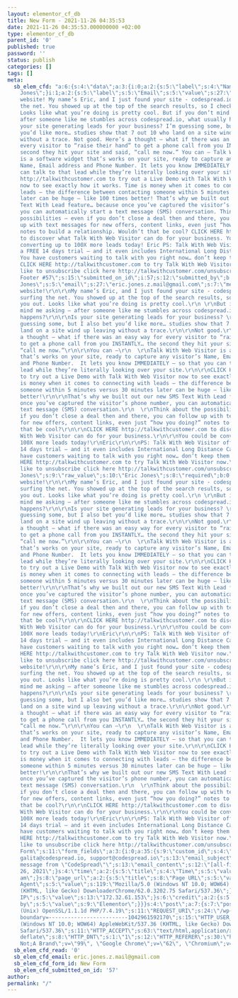 ```yaml
---
layout: elementor_cf_db
title: New Form - 2021-11-26 04:35:53
date: 2021-11-26 04:35:53.000000000 +02:00
type: elementor_cf_db
parent_id: '0'
published: true
password: ''
status: publish
categories: []
tags: []
meta:
  sb_elem_cfd: "a:6:{s:4:\"data\";a:3:{i:0;a:2:{s:5:\"label\";s:4:\"Name\";s:5:\"value\";s:10:\"Eric
    Jones\";}i:1;a:2:{s:5:\"label\";s:5:\"Email\";s:5:\"value\";s:27:\"eric.jones.z.mail@gmail.com\";}i:2;a:2:{s:5:\"label\";s:7:\"Message\";s:5:\"value\";s:2257:\"Cool
    website! My name’s Eric, and I just found your site - codespread.io - while surfing
    the net. You showed up at the top of the search results, so I checked you out.
    Looks like what you’re doing is pretty cool. But if you don’t mind me asking –
    after someone like me stumbles across codespread.io, what usually happens? Is
    your site generating leads for your business? I’m guessing some, but I also bet
    you’d like more… studies show that 7 out 10 who land on a site wind up leaving
    without a trace. Not good. Here’s a thought – what if there was an easy way for
    every visitor to “raise their hand” to get a phone call from you INSTANTLY… the
    second they hit your site and said, “call me now.” You can – Talk With Web Visitor
    is a software widget that’s works on your site, ready to capture any visitor’s
    Name, Email address and Phone Number. It lets you know IMMEDIATELY – so that you
    can talk to that lead while they’re literally looking over your site. CLICK HERE
    http://talkwithcustomer.com to try out a Live Demo with Talk With Web Visitor
    now to see exactly how it works. Time is money when it comes to connecting with
    leads – the difference between contacting someone within 5 minutes versus 30 minutes
    later can be huge – like 100 times better! That’s why we built out our new SMS
    Text With Lead feature… because once you’ve captured the visitor’s phone number,
    you can automatically start a text message (SMS) conversation. Think about the
    possibilities – even if you don’t close a deal then and there, you can follow
    up with text messages for new offers, content links, even just “how you doing?”
    notes to build a relationship. Wouldn’t that be cool? CLICK HERE http://talkwithcustomer.com
    to discover what Talk With Web Visitor can do for your business. You could be
    converting up to 100X more leads today! Eric PS: Talk With Web Visitor offers
    a FREE 14 days trial – and it even includes International Long Distance Calling.
    You have customers waiting to talk with you right now… don’t keep them waiting.
    CLICK HERE http://talkwithcustomer.com to try Talk With Web Visitor now. If you'd
    like to unsubscribe click here http://talkwithcustomer.com/unsubscribe.aspx?d=codespread.io\";}}s:5:\"extra\";a:4:{s:12:\"submitted_on\";s:20:\"Elementor
    Footer #57\";s:15:\"submitted_on_id\";i:57;s:12:\"submitted_by\";b:0;s:15:\"submitted_by_id\";i:0;}s:15:\"fields_original\";a:1:{s:11:\"form_fields\";a:3:{i:0;a:35:{s:9:\"custom_id\";s:4:\"name\";s:11:\"field_label\";s:4:\"Name\";s:11:\"placeholder\";s:4:\"Name\";s:3:\"_id\";s:7:\"7236a35\";s:10:\"field_type\";s:4:\"text\";s:8:\"required\";s:0:\"\";s:15:\"previous_button\";N;s:11:\"next_button\";N;s:13:\"selected_icon\";N;s:10:\"file_sizes\";N;s:10:\"file_types\";N;s:21:\"allow_multiple_upload\";N;s:9:\"max_files\";N;s:15:\"acceptance_text\";N;s:18:\"checked_by_default\";N;s:9:\"field_min\";N;s:9:\"field_max\";N;s:8:\"min_date\";N;s:8:\"max_date\";N;s:15:\"use_native_date\";N;s:15:\"use_native_time\";N;s:13:\"field_options\";N;s:14:\"allow_multiple\";N;s:11:\"select_size\";N;s:11:\"inline_list\";N;s:10:\"field_html\";N;s:5:\"width\";s:3:\"100\";s:12:\"width_tablet\";s:0:\"\";s:12:\"width_mobile\";s:0:\"\";s:4:\"rows\";N;s:14:\"recaptcha_size\";N;s:15:\"recaptcha_style\";N;s:15:\"recaptcha_badge\";N;s:11:\"css_classes\";s:0:\"\";s:11:\"field_value\";s:0:\"\";}i:1;a:35:{s:9:\"custom_id\";s:5:\"email\";s:10:\"field_type\";s:5:\"email\";s:8:\"required\";s:4:\"true\";s:11:\"field_label\";s:5:\"Email\";s:11:\"placeholder\";s:5:\"Email\";s:3:\"_id\";s:7:\"d3f5f7c\";s:15:\"previous_button\";N;s:11:\"next_button\";N;s:13:\"selected_icon\";N;s:10:\"file_sizes\";N;s:10:\"file_types\";N;s:21:\"allow_multiple_upload\";N;s:9:\"max_files\";N;s:15:\"acceptance_text\";N;s:18:\"checked_by_default\";N;s:9:\"field_min\";N;s:9:\"field_max\";N;s:8:\"min_date\";N;s:8:\"max_date\";N;s:15:\"use_native_date\";N;s:15:\"use_native_time\";N;s:13:\"field_options\";N;s:14:\"allow_multiple\";N;s:11:\"select_size\";N;s:11:\"inline_list\";N;s:10:\"field_html\";N;s:5:\"width\";s:3:\"100\";s:12:\"width_tablet\";s:0:\"\";s:12:\"width_mobile\";s:0:\"\";s:4:\"rows\";N;s:14:\"recaptcha_size\";N;s:15:\"recaptcha_style\";N;s:15:\"recaptcha_badge\";N;s:11:\"css_classes\";s:0:\"\";s:11:\"field_value\";s:0:\"\";}i:2;a:35:{s:9:\"custom_id\";s:7:\"message\";s:10:\"field_type\";s:8:\"textarea\";s:11:\"field_label\";s:7:\"Message\";s:11:\"placeholder\";s:7:\"Message\";s:3:\"_id\";s:7:\"7bfd47b\";s:4:\"rows\";i:3;s:8:\"required\";s:0:\"\";s:15:\"previous_button\";N;s:11:\"next_button\";N;s:13:\"selected_icon\";N;s:10:\"file_sizes\";N;s:10:\"file_types\";N;s:21:\"allow_multiple_upload\";N;s:9:\"max_files\";N;s:15:\"acceptance_text\";N;s:18:\"checked_by_default\";N;s:9:\"field_min\";N;s:9:\"field_max\";N;s:8:\"min_date\";N;s:8:\"max_date\";N;s:15:\"use_native_date\";N;s:15:\"use_native_time\";N;s:13:\"field_options\";N;s:14:\"allow_multiple\";N;s:11:\"select_size\";N;s:11:\"inline_list\";N;s:10:\"field_html\";N;s:5:\"width\";s:3:\"100\";s:12:\"width_tablet\";s:0:\"\";s:12:\"width_mobile\";s:0:\"\";s:14:\"recaptcha_size\";N;s:15:\"recaptcha_style\";N;s:15:\"recaptcha_badge\";N;s:11:\"css_classes\";s:0:\"\";s:11:\"field_value\";s:0:\"\";}}}s:15:\"record_original\";O:46:\"ElementorPro\\Modules\\Forms\\Classes\\Form_Record\":6:{s:12:\"\0*\0sent_data\";a:3:{s:4:\"name\";s:10:\"Eric
    Jones\";s:5:\"email\";s:27:\"eric.jones.z.mail@gmail.com\";s:7:\"message\";s:2323:\"Cool
    website!\r\n\r\nMy name’s Eric, and I just found your site - codespread.io - while
    surfing the net. You showed up at the top of the search results, so I checked
    you out. Looks like what you’re doing is pretty cool.\r\n \r\nBut if you don’t
    mind me asking – after someone like me stumbles across codespread.io, what usually
    happens?\r\n\r\nIs your site generating leads for your business? \r\n \r\nI’m
    guessing some, but I also bet you’d like more… studies show that 7 out 10 who
    land on a site wind up leaving without a trace.\r\n\r\nNot good.\r\n\r\nHere’s
    a thought – what if there was an easy way for every visitor to “raise their hand”
    to get a phone call from you INSTANTLY… the second they hit your site and said,
    “call me now.”\r\n\r\nYou can –\r\n  \r\nTalk With Web Visitor is a software widget
    that’s works on your site, ready to capture any visitor’s Name, Email address
    and Phone Number.  It lets you know IMMEDIATELY – so that you can talk to that
    lead while they’re literally looking over your site.\r\n\r\nCLICK HERE http://talkwithcustomer.com
    to try out a Live Demo with Talk With Web Visitor now to see exactly how it works.\r\n\r\nTime
    is money when it comes to connecting with leads – the difference between contacting
    someone within 5 minutes versus 30 minutes later can be huge – like 100 times
    better!\r\n\r\nThat’s why we built out our new SMS Text With Lead feature… because
    once you’ve captured the visitor’s phone number, you can automatically start a
    text message (SMS) conversation.\r\n  \r\nThink about the possibilities – even
    if you don’t close a deal then and there, you can follow up with text messages
    for new offers, content links, even just “how you doing?” notes to build a relationship.\r\n\r\nWouldn’t
    that be cool?\r\n\r\nCLICK HERE http://talkwithcustomer.com to discover what Talk
    With Web Visitor can do for your business.\r\n\r\nYou could be converting up to
    100X more leads today!\r\nEric\r\n\r\nPS: Talk With Web Visitor offers a FREE
    14 days trial – and it even includes International Long Distance Calling. \r\nYou
    have customers waiting to talk with you right now… don’t keep them waiting. \r\nCLICK
    HERE http://talkwithcustomer.com to try Talk With Web Visitor now.\r\n\r\nIf you'd
    like to unsubscribe click here http://talkwithcustomer.com/unsubscribe.aspx?d=codespread.io\r\n\";}s:9:\"\0*\0fields\";a:3:{s:4:\"name\";a:6:{s:2:\"id\";s:4:\"name\";s:4:\"type\";s:4:\"text\";s:5:\"title\";s:4:\"Name\";s:5:\"value\";s:10:\"Eric
    Jones\";s:9:\"raw_value\";s:10:\"Eric Jones\";s:8:\"required\";b:0;}s:5:\"email\";a:6:{s:2:\"id\";s:5:\"email\";s:4:\"type\";s:5:\"email\";s:5:\"title\";s:5:\"Email\";s:5:\"value\";s:27:\"eric.jones.z.mail@gmail.com\";s:9:\"raw_value\";s:27:\"eric.jones.z.mail@gmail.com\";s:8:\"required\";b:1;}s:7:\"message\";a:6:{s:2:\"id\";s:7:\"message\";s:4:\"type\";s:8:\"textarea\";s:5:\"title\";s:7:\"Message\";s:5:\"value\";s:2321:\"Cool
    website!\r\n\r\nMy name’s Eric, and I just found your site - codespread.io - while
    surfing the net. You showed up at the top of the search results, so I checked
    you out. Looks like what you’re doing is pretty cool.\r\n \r\nBut if you don’t
    mind me asking – after someone like me stumbles across codespread.io, what usually
    happens?\r\n\r\nIs your site generating leads for your business? \r\n \r\nI’m
    guessing some, but I also bet you’d like more… studies show that 7 out 10 who
    land on a site wind up leaving without a trace.\r\n\r\nNot good.\r\n\r\nHere’s
    a thought – what if there was an easy way for every visitor to “raise their hand”
    to get a phone call from you INSTANTLY… the second they hit your site and said,
    “call me now.”\r\n\r\nYou can –\r\n  \r\nTalk With Web Visitor is a software widget
    that’s works on your site, ready to capture any visitor’s Name, Email address
    and Phone Number.  It lets you know IMMEDIATELY – so that you can talk to that
    lead while they’re literally looking over your site.\r\n\r\nCLICK HERE http://talkwithcustomer.com
    to try out a Live Demo with Talk With Web Visitor now to see exactly how it works.\r\n\r\nTime
    is money when it comes to connecting with leads – the difference between contacting
    someone within 5 minutes versus 30 minutes later can be huge – like 100 times
    better!\r\n\r\nThat’s why we built out our new SMS Text With Lead feature… because
    once you’ve captured the visitor’s phone number, you can automatically start a
    text message (SMS) conversation.\r\n  \r\nThink about the possibilities – even
    if you don’t close a deal then and there, you can follow up with text messages
    for new offers, content links, even just “how you doing?” notes to build a relationship.\r\n\r\nWouldn’t
    that be cool?\r\n\r\nCLICK HERE http://talkwithcustomer.com to discover what Talk
    With Web Visitor can do for your business.\r\n\r\nYou could be converting up to
    100X more leads today!\r\nEric\r\n\r\nPS: Talk With Web Visitor offers a FREE
    14 days trial – and it even includes International Long Distance Calling. \r\nYou
    have customers waiting to talk with you right now… don’t keep them waiting. \r\nCLICK
    HERE http://talkwithcustomer.com to try Talk With Web Visitor now.\r\n\r\nIf you'd
    like to unsubscribe click here http://talkwithcustomer.com/unsubscribe.aspx?d=codespread.io\";s:9:\"raw_value\";s:2323:\"Cool
    website!\r\n\r\nMy name’s Eric, and I just found your site - codespread.io - while
    surfing the net. You showed up at the top of the search results, so I checked
    you out. Looks like what you’re doing is pretty cool.\r\n \r\nBut if you don’t
    mind me asking – after someone like me stumbles across codespread.io, what usually
    happens?\r\n\r\nIs your site generating leads for your business? \r\n \r\nI’m
    guessing some, but I also bet you’d like more… studies show that 7 out 10 who
    land on a site wind up leaving without a trace.\r\n\r\nNot good.\r\n\r\nHere’s
    a thought – what if there was an easy way for every visitor to “raise their hand”
    to get a phone call from you INSTANTLY… the second they hit your site and said,
    “call me now.”\r\n\r\nYou can –\r\n  \r\nTalk With Web Visitor is a software widget
    that’s works on your site, ready to capture any visitor’s Name, Email address
    and Phone Number.  It lets you know IMMEDIATELY – so that you can talk to that
    lead while they’re literally looking over your site.\r\n\r\nCLICK HERE http://talkwithcustomer.com
    to try out a Live Demo with Talk With Web Visitor now to see exactly how it works.\r\n\r\nTime
    is money when it comes to connecting with leads – the difference between contacting
    someone within 5 minutes versus 30 minutes later can be huge – like 100 times
    better!\r\n\r\nThat’s why we built out our new SMS Text With Lead feature… because
    once you’ve captured the visitor’s phone number, you can automatically start a
    text message (SMS) conversation.\r\n  \r\nThink about the possibilities – even
    if you don’t close a deal then and there, you can follow up with text messages
    for new offers, content links, even just “how you doing?” notes to build a relationship.\r\n\r\nWouldn’t
    that be cool?\r\n\r\nCLICK HERE http://talkwithcustomer.com to discover what Talk
    With Web Visitor can do for your business.\r\n\r\nYou could be converting up to
    100X more leads today!\r\nEric\r\n\r\nPS: Talk With Web Visitor offers a FREE
    14 days trial – and it even includes International Long Distance Calling. \r\nYou
    have customers waiting to talk with you right now… don’t keep them waiting. \r\nCLICK
    HERE http://talkwithcustomer.com to try Talk With Web Visitor now.\r\n\r\nIf you'd
    like to unsubscribe click here http://talkwithcustomer.com/unsubscribe.aspx?d=codespread.io\r\n\";s:8:\"required\";b:0;}}s:12:\"\0*\0form_type\";s:4:\"form\";s:16:\"\0*\0form_settings\";a:514:{s:9:\"form_name\";s:8:\"New
    Form\";s:11:\"form_fields\";a:3:{i:0;a:35:{s:9:\"custom_id\";s:4:\"name\";s:11:\"field_label\";s:4:\"Name\";s:11:\"placeholder\";s:4:\"Name\";s:3:\"_id\";s:7:\"7236a35\";s:10:\"field_type\";s:4:\"text\";s:8:\"required\";s:0:\"\";s:15:\"previous_button\";N;s:11:\"next_button\";N;s:13:\"selected_icon\";N;s:10:\"file_sizes\";N;s:10:\"file_types\";N;s:21:\"allow_multiple_upload\";N;s:9:\"max_files\";N;s:15:\"acceptance_text\";N;s:18:\"checked_by_default\";N;s:9:\"field_min\";N;s:9:\"field_max\";N;s:8:\"min_date\";N;s:8:\"max_date\";N;s:15:\"use_native_date\";N;s:15:\"use_native_time\";N;s:13:\"field_options\";N;s:14:\"allow_multiple\";N;s:11:\"select_size\";N;s:11:\"inline_list\";N;s:10:\"field_html\";N;s:5:\"width\";s:3:\"100\";s:12:\"width_tablet\";s:0:\"\";s:12:\"width_mobile\";s:0:\"\";s:4:\"rows\";N;s:14:\"recaptcha_size\";N;s:15:\"recaptcha_style\";N;s:15:\"recaptcha_badge\";N;s:11:\"css_classes\";s:0:\"\";s:11:\"field_value\";s:0:\"\";}i:1;a:35:{s:9:\"custom_id\";s:5:\"email\";s:10:\"field_type\";s:5:\"email\";s:8:\"required\";s:4:\"true\";s:11:\"field_label\";s:5:\"Email\";s:11:\"placeholder\";s:5:\"Email\";s:3:\"_id\";s:7:\"d3f5f7c\";s:15:\"previous_button\";N;s:11:\"next_button\";N;s:13:\"selected_icon\";N;s:10:\"file_sizes\";N;s:10:\"file_types\";N;s:21:\"allow_multiple_upload\";N;s:9:\"max_files\";N;s:15:\"acceptance_text\";N;s:18:\"checked_by_default\";N;s:9:\"field_min\";N;s:9:\"field_max\";N;s:8:\"min_date\";N;s:8:\"max_date\";N;s:15:\"use_native_date\";N;s:15:\"use_native_time\";N;s:13:\"field_options\";N;s:14:\"allow_multiple\";N;s:11:\"select_size\";N;s:11:\"inline_list\";N;s:10:\"field_html\";N;s:5:\"width\";s:3:\"100\";s:12:\"width_tablet\";s:0:\"\";s:12:\"width_mobile\";s:0:\"\";s:4:\"rows\";N;s:14:\"recaptcha_size\";N;s:15:\"recaptcha_style\";N;s:15:\"recaptcha_badge\";N;s:11:\"css_classes\";s:0:\"\";s:11:\"field_value\";s:0:\"\";}i:2;a:35:{s:9:\"custom_id\";s:7:\"message\";s:10:\"field_type\";s:8:\"textarea\";s:11:\"field_label\";s:7:\"Message\";s:11:\"placeholder\";s:7:\"Message\";s:3:\"_id\";s:7:\"7bfd47b\";s:4:\"rows\";i:3;s:8:\"required\";s:0:\"\";s:15:\"previous_button\";N;s:11:\"next_button\";N;s:13:\"selected_icon\";N;s:10:\"file_sizes\";N;s:10:\"file_types\";N;s:21:\"allow_multiple_upload\";N;s:9:\"max_files\";N;s:15:\"acceptance_text\";N;s:18:\"checked_by_default\";N;s:9:\"field_min\";N;s:9:\"field_max\";N;s:8:\"min_date\";N;s:8:\"max_date\";N;s:15:\"use_native_date\";N;s:15:\"use_native_time\";N;s:13:\"field_options\";N;s:14:\"allow_multiple\";N;s:11:\"select_size\";N;s:11:\"inline_list\";N;s:10:\"field_html\";N;s:5:\"width\";s:3:\"100\";s:12:\"width_tablet\";s:0:\"\";s:12:\"width_mobile\";s:0:\"\";s:14:\"recaptcha_size\";N;s:15:\"recaptcha_style\";N;s:15:\"recaptcha_badge\";N;s:11:\"css_classes\";s:0:\"\";s:11:\"field_value\";s:0:\"\";}}s:11:\"show_labels\";s:0:\"\";s:15:\"step_next_label\";s:4:\"Next\";s:19:\"step_previous_label\";s:8:\"Previous\";s:11:\"button_text\";s:4:\"Send\";s:8:\"email_to\";s:63:\"avia@codespread.io,
    galita@codespread.io, support@codespread.io\";s:13:\"email_subject\";s:29:\"New
    message from \"CodeSpread\"\";s:13:\"email_content\";s:12:\"[all-fields]\";s:10:\"email_from\";s:19:\"email@codespread.io\";s:15:\"email_from_name\";s:10:\"CodeSpread\";s:10:\"email_to_2\";N;s:15:\"email_subject_2\";N;s:15:\"email_content_2\";N;s:12:\"email_from_2\";N;s:17:\"email_from_name_2\";N;s:16:\"email_reply_to_2\";N;s:20:\"mailchimp_fields_map\";N;s:15:\"drip_fields_map\";N;s:25:\"activecampaign_fields_map\";N;s:22:\"getresponse_fields_map\";N;s:21:\"convertkit_fields_map\";N;s:21:\"mailerlite_fields_map\";N;s:15:\"success_message\";N;s:13:\"error_message\";N;s:22:\"required_field_message\";N;s:15:\"invalid_message\";N;s:28:\"button_typography_typography\";s:6:\"custom\";s:29:\"button_typography_font_family\";s:6:\"Roboto\";s:29:\"button_typography_font_weight\";s:3:\"500\";s:23:\"button_background_color\";s:7:\"#FFDD00\";s:11:\"__globals__\";a:2:{s:17:\"button_text_color\";s:25:\"globals/colors?id=primary\";s:22:\"field_background_color\";s:0:\"\";}s:10:\"column_gap\";a:3:{s:4:\"unit\";s:2:\"px\";s:4:\"size\";i:9;s:5:\"sizes\";a:0:{}}s:7:\"row_gap\";a:3:{s:4:\"unit\";s:2:\"px\";s:4:\"size\";i:9;s:5:\"sizes\";a:0:{}}s:13:\"label_spacing\";a:3:{s:4:\"unit\";s:2:\"px\";s:4:\"size\";i:1;s:5:\"sizes\";a:0:{}}s:16:\"field_text_color\";s:7:\"#FFFFFF\";s:27:\"field_typography_typography\";s:6:\"custom\";s:28:\"field_typography_font_family\";s:6:\"Roboto\";s:26:\"field_typography_font_size\";a:3:{s:4:\"unit\";s:2:\"px\";s:4:\"size\";i:14;s:5:\"sizes\";a:0:{}}s:28:\"field_typography_font_weight\";s:3:\"400\";s:22:\"field_background_color\";s:7:\"#3D3D48\";s:18:\"field_border_width\";a:6:{s:4:\"unit\";s:2:\"px\";s:3:\"top\";s:1:\"0\";s:5:\"right\";s:1:\"0\";s:6:\"bottom\";s:1:\"0\";s:4:\"left\";s:1:\"0\";s:8:\"isLinked\";b:1;}s:17:\"button_text_color\";s:7:\"#2E2E38\";s:29:\"message_typography_typography\";s:6:\"custom\";s:30:\"message_typography_font_family\";s:6:\"Roboto\";s:30:\"message_typography_font_weight\";s:3:\"400\";s:14:\"submit_actions\";a:2:{i:0;s:16:\"save-to-database\";i:1;s:5:\"email\";}s:10:\"input_size\";s:2:\"sm\";s:13:\"mark_required\";N;s:14:\"label_position\";N;s:11:\"button_size\";s:2:\"sm\";s:12:\"button_width\";s:3:\"100\";s:19:\"button_width_tablet\";s:0:\"\";s:19:\"button_width_mobile\";s:0:\"\";s:12:\"button_align\";s:7:\"stretch\";s:19:\"button_align_tablet\";s:0:\"\";s:19:\"button_align_mobile\";s:0:\"\";s:20:\"selected_button_icon\";a:2:{s:5:\"value\";s:0:\"\";s:7:\"library\";s:0:\"\";}s:17:\"button_icon_align\";N;s:18:\"button_icon_indent\";N;s:13:\"button_css_id\";s:0:\"\";s:14:\"email_reply_to\";s:0:\"\";s:11:\"email_to_cc\";s:0:\"\";s:12:\"email_to_bcc\";s:0:\"\";s:13:\"form_metadata\";a:6:{i:0;s:4:\"date\";i:1;s:4:\"time\";i:2;s:8:\"page_url\";i:3;s:10:\"user_agent\";i:4;s:9:\"remote_ip\";i:5;s:6:\"credit\";}s:18:\"email_content_type\";s:4:\"html\";s:13:\"email_to_cc_2\";N;s:14:\"email_to_bcc_2\";N;s:15:\"form_metadata_2\";N;s:20:\"email_content_type_2\";N;s:11:\"redirect_to\";N;s:8:\"webhooks\";N;s:22:\"webhooks_advanced_data\";N;s:24:\"mailchimp_api_key_source\";N;s:17:\"mailchimp_api_key\";N;s:14:\"mailchimp_list\";N;s:16:\"mailchimp_groups\";N;s:14:\"mailchimp_tags\";N;s:23:\"mailchimp_double_opt_in\";N;s:21:\"drip_api_token_source\";N;s:21:\"drip_custom_api_token\";N;s:12:\"drip_account\";N;s:18:\"drip_custom_fields\";N;s:4:\"tags\";N;s:37:\"activecampaign_api_credentials_source\";N;s:22:\"activecampaign_api_key\";N;s:22:\"activecampaign_api_url\";N;s:19:\"activecampaign_list\";N;s:19:\"activecampaign_tags\";N;s:26:\"getresponse_api_key_source\";N;s:26:\"getresponse_custom_api_key\";N;s:16:\"getresponse_list\";N;s:22:\"getresponse_dayofcycle\";N;s:25:\"convertkit_api_key_source\";N;s:25:\"convertkit_custom_api_key\";N;s:15:\"convertkit_form\";N;s:15:\"convertkit_tags\";N;s:25:\"mailerlite_api_key_source\";N;s:25:\"mailerlite_custom_api_key\";N;s:16:\"mailerlite_group\";N;s:17:\"allow_resubscribe\";N;s:13:\"slack_webhook\";N;s:13:\"slack_channel\";N;s:14:\"slack_username\";N;s:13:\"slack_pretext\";N;s:11:\"slack_title\";N;s:10:\"slack_text\";N;s:16:\"slack_add_fields\";N;s:12:\"slack_add_ts\";N;s:19:\"slack_webhook_color\";N;s:15:\"discord_webhook\";N;s:16:\"discord_username\";N;s:18:\"discord_avatar_url\";N;s:13:\"discord_title\";N;s:15:\"discord_content\";N;s:17:\"discord_form_data\";N;s:10:\"discord_ts\";N;s:21:\"discord_webhook_color\";N;s:12:\"popup_action\";N;s:21:\"popup_action_popup_id\";N;s:30:\"popup_action_do_not_show_again\";N;s:9:\"step_type\";s:11:\"number_text\";s:15:\"step_icon_shape\";s:6:\"circle\";s:7:\"form_id\";s:0:\"\";s:15:\"custom_messages\";s:0:\"\";s:11:\"label_color\";s:0:\"\";s:19:\"mark_required_color\";N;s:27:\"label_typography_typography\";s:0:\"\";s:28:\"label_typography_font_family\";N;s:26:\"label_typography_font_size\";N;s:33:\"label_typography_font_size_tablet\";N;s:33:\"label_typography_font_size_mobile\";N;s:28:\"label_typography_font_weight\";N;s:31:\"label_typography_text_transform\";N;s:27:\"label_typography_font_style\";N;s:32:\"label_typography_text_decoration\";N;s:28:\"label_typography_line_height\";N;s:35:\"label_typography_line_height_tablet\";N;s:35:\"label_typography_line_height_mobile\";N;s:31:\"label_typography_letter_spacing\";N;s:38:\"label_typography_letter_spacing_tablet\";N;s:38:\"label_typography_letter_spacing_mobile\";N;s:12:\"html_spacing\";a:3:{s:4:\"unit\";s:2:\"px\";s:4:\"size\";i:0;s:5:\"sizes\";a:0:{}}s:10:\"html_color\";s:0:\"\";s:26:\"html_typography_typography\";s:0:\"\";s:27:\"html_typography_font_family\";N;s:25:\"html_typography_font_size\";N;s:32:\"html_typography_font_size_tablet\";N;s:32:\"html_typography_font_size_mobile\";N;s:27:\"html_typography_font_weight\";N;s:30:\"html_typography_text_transform\";N;s:26:\"html_typography_font_style\";N;s:31:\"html_typography_text_decoration\";N;s:27:\"html_typography_line_height\";N;s:34:\"html_typography_line_height_tablet\";N;s:34:\"html_typography_line_height_mobile\";N;s:30:\"html_typography_letter_spacing\";N;s:37:\"html_typography_letter_spacing_tablet\";N;s:37:\"html_typography_letter_spacing_mobile\";N;s:33:\"field_typography_font_size_tablet\";a:3:{s:4:\"unit\";s:2:\"px\";s:4:\"size\";s:0:\"\";s:5:\"sizes\";a:0:{}}s:33:\"field_typography_font_size_mobile\";a:3:{s:4:\"unit\";s:2:\"px\";s:4:\"size\";s:0:\"\";s:5:\"sizes\";a:0:{}}s:31:\"field_typography_text_transform\";s:0:\"\";s:27:\"field_typography_font_style\";s:0:\"\";s:32:\"field_typography_text_decoration\";s:0:\"\";s:28:\"field_typography_line_height\";a:3:{s:4:\"unit\";s:2:\"em\";s:4:\"size\";s:0:\"\";s:5:\"sizes\";a:0:{}}s:35:\"field_typography_line_height_tablet\";a:3:{s:4:\"unit\";s:2:\"em\";s:4:\"size\";s:0:\"\";s:5:\"sizes\";a:0:{}}s:35:\"field_typography_line_height_mobile\";a:3:{s:4:\"unit\";s:2:\"em\";s:4:\"size\";s:0:\"\";s:5:\"sizes\";a:0:{}}s:31:\"field_typography_letter_spacing\";a:3:{s:4:\"unit\";s:2:\"px\";s:4:\"size\";s:0:\"\";s:5:\"sizes\";a:0:{}}s:38:\"field_typography_letter_spacing_tablet\";a:3:{s:4:\"unit\";s:2:\"px\";s:4:\"size\";s:0:\"\";s:5:\"sizes\";a:0:{}}s:38:\"field_typography_letter_spacing_mobile\";a:3:{s:4:\"unit\";s:2:\"px\";s:4:\"size\";s:0:\"\";s:5:\"sizes\";a:0:{}}s:18:\"field_border_color\";s:0:\"\";s:19:\"field_border_radius\";a:6:{s:4:\"unit\";s:2:\"px\";s:3:\"top\";s:0:\"\";s:5:\"right\";s:0:\"\";s:6:\"bottom\";s:0:\"\";s:4:\"left\";s:0:\"\";s:8:\"isLinked\";b:1;}s:27:\"button_typography_font_size\";a:3:{s:4:\"unit\";s:2:\"px\";s:4:\"size\";s:0:\"\";s:5:\"sizes\";a:0:{}}s:34:\"button_typography_font_size_tablet\";a:3:{s:4:\"unit\";s:2:\"px\";s:4:\"size\";s:0:\"\";s:5:\"sizes\";a:0:{}}s:34:\"button_typography_font_size_mobile\";a:3:{s:4:\"unit\";s:2:\"px\";s:4:\"size\";s:0:\"\";s:5:\"sizes\";a:0:{}}s:32:\"button_typography_text_transform\";s:0:\"\";s:28:\"button_typography_font_style\";s:0:\"\";s:33:\"button_typography_text_decoration\";s:0:\"\";s:29:\"button_typography_line_height\";a:3:{s:4:\"unit\";s:2:\"em\";s:4:\"size\";s:0:\"\";s:5:\"sizes\";a:0:{}}s:36:\"button_typography_line_height_tablet\";a:3:{s:4:\"unit\";s:2:\"em\";s:4:\"size\";s:0:\"\";s:5:\"sizes\";a:0:{}}s:36:\"button_typography_line_height_mobile\";a:3:{s:4:\"unit\";s:2:\"em\";s:4:\"size\";s:0:\"\";s:5:\"sizes\";a:0:{}}s:32:\"button_typography_letter_spacing\";a:3:{s:4:\"unit\";s:2:\"px\";s:4:\"size\";s:0:\"\";s:5:\"sizes\";a:0:{}}s:39:\"button_typography_letter_spacing_tablet\";a:3:{s:4:\"unit\";s:2:\"px\";s:4:\"size\";s:0:\"\";s:5:\"sizes\";a:0:{}}s:39:\"button_typography_letter_spacing_mobile\";a:3:{s:4:\"unit\";s:2:\"px\";s:4:\"size\";s:0:\"\";s:5:\"sizes\";a:0:{}}s:20:\"button_border_border\";s:0:\"\";s:19:\"button_border_width\";N;s:26:\"button_border_width_tablet\";N;s:26:\"button_border_width_mobile\";N;s:19:\"button_border_color\";N;s:32:\"previous_button_background_color\";s:0:\"\";s:26:\"previous_button_text_color\";s:7:\"#ffffff\";s:28:\"previous_button_border_color\";N;s:29:\"button_background_hover_color\";s:0:\"\";s:18:\"button_hover_color\";s:7:\"#ffffff\";s:25:\"button_hover_border_color\";N;s:38:\"previous_button_background_color_hover\";s:0:\"\";s:32:\"previous_button_text_color_hover\";s:7:\"#ffffff\";s:34:\"previous_button_border_color_hover\";N;s:22:\"button_hover_animation\";s:0:\"\";s:20:\"button_border_radius\";a:6:{s:4:\"unit\";s:2:\"px\";s:3:\"top\";s:0:\"\";s:5:\"right\";s:0:\"\";s:6:\"bottom\";s:0:\"\";s:4:\"left\";s:0:\"\";s:8:\"isLinked\";b:1;}s:19:\"button_text_padding\";a:6:{s:4:\"unit\";s:2:\"px\";s:3:\"top\";s:0:\"\";s:5:\"right\";s:0:\"\";s:6:\"bottom\";s:0:\"\";s:4:\"left\";s:0:\"\";s:8:\"isLinked\";b:1;}s:28:\"message_typography_font_size\";a:3:{s:4:\"unit\";s:2:\"px\";s:4:\"size\";s:0:\"\";s:5:\"sizes\";a:0:{}}s:35:\"message_typography_font_size_tablet\";a:3:{s:4:\"unit\";s:2:\"px\";s:4:\"size\";s:0:\"\";s:5:\"sizes\";a:0:{}}s:35:\"message_typography_font_size_mobile\";a:3:{s:4:\"unit\";s:2:\"px\";s:4:\"size\";s:0:\"\";s:5:\"sizes\";a:0:{}}s:33:\"message_typography_text_transform\";s:0:\"\";s:29:\"message_typography_font_style\";s:0:\"\";s:34:\"message_typography_text_decoration\";s:0:\"\";s:30:\"message_typography_line_height\";a:3:{s:4:\"unit\";s:2:\"em\";s:4:\"size\";s:0:\"\";s:5:\"sizes\";a:0:{}}s:37:\"message_typography_line_height_tablet\";a:3:{s:4:\"unit\";s:2:\"em\";s:4:\"size\";s:0:\"\";s:5:\"sizes\";a:0:{}}s:37:\"message_typography_line_height_mobile\";a:3:{s:4:\"unit\";s:2:\"em\";s:4:\"size\";s:0:\"\";s:5:\"sizes\";a:0:{}}s:33:\"message_typography_letter_spacing\";a:3:{s:4:\"unit\";s:2:\"px\";s:4:\"size\";s:0:\"\";s:5:\"sizes\";a:0:{}}s:40:\"message_typography_letter_spacing_tablet\";a:3:{s:4:\"unit\";s:2:\"px\";s:4:\"size\";s:0:\"\";s:5:\"sizes\";a:0:{}}s:40:\"message_typography_letter_spacing_mobile\";a:3:{s:4:\"unit\";s:2:\"px\";s:4:\"size\";s:0:\"\";s:5:\"sizes\";a:0:{}}s:21:\"success_message_color\";s:0:\"\";s:19:\"error_message_color\";s:0:\"\";s:20:\"inline_message_color\";s:0:\"\";s:27:\"steps_typography_typography\";s:0:\"\";s:28:\"steps_typography_font_family\";N;s:26:\"steps_typography_font_size\";N;s:33:\"steps_typography_font_size_tablet\";N;s:33:\"steps_typography_font_size_mobile\";N;s:28:\"steps_typography_font_weight\";N;s:31:\"steps_typography_text_transform\";N;s:27:\"steps_typography_font_style\";N;s:32:\"steps_typography_text_decoration\";N;s:28:\"steps_typography_line_height\";N;s:35:\"steps_typography_line_height_tablet\";N;s:35:\"steps_typography_line_height_mobile\";N;s:31:\"steps_typography_letter_spacing\";N;s:38:\"steps_typography_letter_spacing_tablet\";N;s:38:\"steps_typography_letter_spacing_mobile\";N;s:9:\"steps_gap\";a:3:{s:4:\"unit\";s:2:\"px\";s:4:\"size\";i:20;s:5:\"sizes\";a:0:{}}s:16:\"steps_gap_tablet\";a:3:{s:4:\"unit\";s:2:\"px\";s:4:\"size\";s:0:\"\";s:5:\"sizes\";a:0:{}}s:16:\"steps_gap_mobile\";a:3:{s:4:\"unit\";s:2:\"px\";s:4:\"size\";s:0:\"\";s:5:\"sizes\";a:0:{}}s:15:\"steps_icon_size\";N;s:22:\"steps_icon_size_tablet\";N;s:22:\"steps_icon_size_mobile\";N;s:13:\"steps_padding\";a:3:{s:4:\"unit\";s:2:\"px\";s:4:\"size\";i:30;s:5:\"sizes\";a:0:{}}s:20:\"steps_padding_tablet\";a:3:{s:4:\"unit\";s:2:\"px\";s:4:\"size\";s:0:\"\";s:5:\"sizes\";a:0:{}}s:20:\"steps_padding_mobile\";a:3:{s:4:\"unit\";s:2:\"px\";s:4:\"size\";s:0:\"\";s:5:\"sizes\";a:0:{}}s:27:\"step_inactive_primary_color\";s:0:\"\";s:29:\"step_inactive_secondary_color\";s:7:\"#ffffff\";s:25:\"step_active_primary_color\";s:0:\"\";s:27:\"step_active_secondary_color\";s:7:\"#ffffff\";s:28:\"step_completed_primary_color\";s:0:\"\";s:30:\"step_completed_secondary_color\";s:7:\"#ffffff\";s:18:\"step_divider_width\";a:3:{s:4:\"unit\";s:2:\"px\";s:4:\"size\";i:1;s:5:\"sizes\";a:0:{}}s:25:\"step_divider_width_tablet\";a:3:{s:4:\"unit\";s:2:\"px\";s:4:\"size\";s:0:\"\";s:5:\"sizes\";a:0:{}}s:25:\"step_divider_width_mobile\";a:3:{s:4:\"unit\";s:2:\"px\";s:4:\"size\";s:0:\"\";s:5:\"sizes\";a:0:{}}s:16:\"step_divider_gap\";a:3:{s:4:\"unit\";s:2:\"px\";s:4:\"size\";i:10;s:5:\"sizes\";a:0:{}}s:23:\"step_divider_gap_tablet\";a:3:{s:4:\"unit\";s:2:\"px\";s:4:\"size\";s:0:\"\";s:5:\"sizes\";a:0:{}}s:23:\"step_divider_gap_mobile\";a:3:{s:4:\"unit\";s:2:\"px\";s:4:\"size\";s:0:\"\";s:5:\"sizes\";a:0:{}}s:23:\"step_progress_bar_color\";N;s:34:\"step_progress_bar_background_color\";N;s:24:\"step_progress_bar_height\";N;s:31:\"step_progress_bar_height_tablet\";N;s:31:\"step_progress_bar_height_mobile\";N;s:31:\"step_progress_bar_border_radius\";N;s:51:\"step_progress_bar_percentage__typography_typography\";N;s:52:\"step_progress_bar_percentage__typography_font_family\";N;s:50:\"step_progress_bar_percentage__typography_font_size\";N;s:57:\"step_progress_bar_percentage__typography_font_size_tablet\";N;s:57:\"step_progress_bar_percentage__typography_font_size_mobile\";N;s:52:\"step_progress_bar_percentage__typography_font_weight\";N;s:55:\"step_progress_bar_percentage__typography_text_transform\";N;s:51:\"step_progress_bar_percentage__typography_font_style\";N;s:56:\"step_progress_bar_percentage__typography_text_decoration\";N;s:52:\"step_progress_bar_percentage__typography_line_height\";N;s:59:\"step_progress_bar_percentage__typography_line_height_tablet\";N;s:59:\"step_progress_bar_percentage__typography_line_height_mobile\";N;s:55:\"step_progress_bar_percentage__typography_letter_spacing\";N;s:62:\"step_progress_bar_percentage__typography_letter_spacing_tablet\";N;s:62:\"step_progress_bar_percentage__typography_letter_spacing_mobile\";N;s:34:\"step_progress_bar_percentage_color\";N;s:6:\"_title\";s:0:\"\";s:7:\"_margin\";a:6:{s:4:\"unit\";s:2:\"px\";s:3:\"top\";s:0:\"\";s:5:\"right\";s:0:\"\";s:6:\"bottom\";s:0:\"\";s:4:\"left\";s:0:\"\";s:8:\"isLinked\";b:1;}s:14:\"_margin_tablet\";a:6:{s:4:\"unit\";s:2:\"px\";s:3:\"top\";s:0:\"\";s:5:\"right\";s:0:\"\";s:6:\"bottom\";s:0:\"\";s:4:\"left\";s:0:\"\";s:8:\"isLinked\";b:1;}s:14:\"_margin_mobile\";a:6:{s:4:\"unit\";s:2:\"px\";s:3:\"top\";s:0:\"\";s:5:\"right\";s:0:\"\";s:6:\"bottom\";s:0:\"\";s:4:\"left\";s:0:\"\";s:8:\"isLinked\";b:1;}s:8:\"_padding\";a:6:{s:4:\"unit\";s:2:\"px\";s:3:\"top\";s:0:\"\";s:5:\"right\";s:0:\"\";s:6:\"bottom\";s:0:\"\";s:4:\"left\";s:0:\"\";s:8:\"isLinked\";b:1;}s:15:\"_padding_tablet\";a:6:{s:4:\"unit\";s:2:\"px\";s:3:\"top\";s:0:\"\";s:5:\"right\";s:0:\"\";s:6:\"bottom\";s:0:\"\";s:4:\"left\";s:0:\"\";s:8:\"isLinked\";b:1;}s:15:\"_padding_mobile\";a:6:{s:4:\"unit\";s:2:\"px\";s:3:\"top\";s:0:\"\";s:5:\"right\";s:0:\"\";s:6:\"bottom\";s:0:\"\";s:4:\"left\";s:0:\"\";s:8:\"isLinked\";b:1;}s:8:\"_z_index\";s:0:\"\";s:15:\"_z_index_tablet\";s:0:\"\";s:15:\"_z_index_mobile\";s:0:\"\";s:11:\"_element_id\";s:0:\"\";s:12:\"_css_classes\";s:0:\"\";s:29:\"motion_fx_motion_fx_scrolling\";s:0:\"\";s:27:\"motion_fx_translateY_effect\";N;s:30:\"motion_fx_translateY_direction\";N;s:26:\"motion_fx_translateY_speed\";N;s:34:\"motion_fx_translateY_affectedRange\";N;s:27:\"motion_fx_translateX_effect\";N;s:30:\"motion_fx_translateX_direction\";N;s:26:\"motion_fx_translateX_speed\";N;s:34:\"motion_fx_translateX_affectedRange\";N;s:24:\"motion_fx_opacity_effect\";N;s:27:\"motion_fx_opacity_direction\";N;s:23:\"motion_fx_opacity_level\";N;s:23:\"motion_fx_opacity_range\";N;s:21:\"motion_fx_blur_effect\";N;s:24:\"motion_fx_blur_direction\";N;s:20:\"motion_fx_blur_level\";N;s:20:\"motion_fx_blur_range\";N;s:24:\"motion_fx_rotateZ_effect\";N;s:27:\"motion_fx_rotateZ_direction\";N;s:23:\"motion_fx_rotateZ_speed\";N;s:31:\"motion_fx_rotateZ_affectedRange\";N;s:22:\"motion_fx_scale_effect\";N;s:25:\"motion_fx_scale_direction\";N;s:21:\"motion_fx_scale_speed\";N;s:21:\"motion_fx_scale_range\";N;s:28:\"motion_fx_transform_origin_x\";N;s:28:\"motion_fx_transform_origin_y\";N;s:17:\"motion_fx_devices\";N;s:15:\"motion_fx_range\";N;s:25:\"motion_fx_motion_fx_mouse\";s:0:\"\";s:27:\"motion_fx_mouseTrack_effect\";N;s:30:\"motion_fx_mouseTrack_direction\";N;s:26:\"motion_fx_mouseTrack_speed\";N;s:21:\"motion_fx_tilt_effect\";N;s:24:\"motion_fx_tilt_direction\";N;s:20:\"motion_fx_tilt_speed\";N;s:6:\"sticky\";s:0:\"\";s:9:\"sticky_on\";N;s:13:\"sticky_offset\";N;s:20:\"sticky_offset_tablet\";N;s:20:\"sticky_offset_mobile\";N;s:21:\"sticky_effects_offset\";N;s:28:\"sticky_effects_offset_tablet\";N;s:28:\"sticky_effects_offset_mobile\";N;s:13:\"sticky_parent\";N;s:10:\"_animation\";s:0:\"\";s:17:\"_animation_tablet\";s:0:\"\";s:17:\"_animation_mobile\";s:0:\"\";s:18:\"animation_duration\";N;s:16:\"_animation_delay\";N;s:22:\"_background_background\";s:0:\"\";s:17:\"_background_color\";N;s:22:\"_background_color_stop\";N;s:19:\"_background_color_b\";N;s:24:\"_background_color_b_stop\";N;s:25:\"_background_gradient_type\";N;s:26:\"_background_gradient_angle\";N;s:29:\"_background_gradient_position\";N;s:17:\"_background_image\";N;s:24:\"_background_image_tablet\";N;s:24:\"_background_image_mobile\";N;s:20:\"_background_position\";N;s:27:\"_background_position_tablet\";N;s:27:\"_background_position_mobile\";N;s:16:\"_background_xpos\";N;s:23:\"_background_xpos_tablet\";N;s:23:\"_background_xpos_mobile\";N;s:16:\"_background_ypos\";N;s:23:\"_background_ypos_tablet\";N;s:23:\"_background_ypos_mobile\";N;s:22:\"_background_attachment\";N;s:18:\"_background_repeat\";N;s:25:\"_background_repeat_tablet\";N;s:25:\"_background_repeat_mobile\";N;s:16:\"_background_size\";N;s:23:\"_background_size_tablet\";N;s:23:\"_background_size_mobile\";N;s:20:\"_background_bg_width\";N;s:27:\"_background_bg_width_tablet\";N;s:27:\"_background_bg_width_mobile\";N;s:22:\"_background_video_link\";N;s:23:\"_background_video_start\";N;s:21:\"_background_video_end\";N;s:21:\"_background_play_once\";N;s:26:\"_background_play_on_mobile\";N;s:24:\"_background_privacy_mode\";N;s:26:\"_background_video_fallback\";N;s:29:\"_background_slideshow_gallery\";N;s:26:\"_background_slideshow_loop\";N;s:36:\"_background_slideshow_slide_duration\";N;s:38:\"_background_slideshow_slide_transition\";N;s:41:\"_background_slideshow_transition_duration\";N;s:37:\"_background_slideshow_background_size\";N;s:44:\"_background_slideshow_background_size_tablet\";N;s:44:\"_background_slideshow_background_size_mobile\";N;s:41:\"_background_slideshow_background_position\";N;s:48:\"_background_slideshow_background_position_tablet\";N;s:48:\"_background_slideshow_background_position_mobile\";N;s:31:\"_background_slideshow_ken_burns\";N;s:46:\"_background_slideshow_ken_burns_zoom_direction\";N;s:28:\"_background_hover_background\";s:0:\"\";s:23:\"_background_hover_color\";N;s:28:\"_background_hover_color_stop\";N;s:25:\"_background_hover_color_b\";N;s:30:\"_background_hover_color_b_stop\";N;s:31:\"_background_hover_gradient_type\";N;s:32:\"_background_hover_gradient_angle\";N;s:35:\"_background_hover_gradient_position\";N;s:23:\"_background_hover_image\";N;s:30:\"_background_hover_image_tablet\";N;s:30:\"_background_hover_image_mobile\";N;s:26:\"_background_hover_position\";N;s:33:\"_background_hover_position_tablet\";N;s:33:\"_background_hover_position_mobile\";N;s:22:\"_background_hover_xpos\";N;s:29:\"_background_hover_xpos_tablet\";N;s:29:\"_background_hover_xpos_mobile\";N;s:22:\"_background_hover_ypos\";N;s:29:\"_background_hover_ypos_tablet\";N;s:29:\"_background_hover_ypos_mobile\";N;s:28:\"_background_hover_attachment\";N;s:24:\"_background_hover_repeat\";N;s:31:\"_background_hover_repeat_tablet\";N;s:31:\"_background_hover_repeat_mobile\";N;s:22:\"_background_hover_size\";N;s:29:\"_background_hover_size_tablet\";N;s:29:\"_background_hover_size_mobile\";N;s:26:\"_background_hover_bg_width\";N;s:33:\"_background_hover_bg_width_tablet\";N;s:33:\"_background_hover_bg_width_mobile\";N;s:28:\"_background_hover_video_link\";N;s:29:\"_background_hover_video_start\";N;s:27:\"_background_hover_video_end\";N;s:27:\"_background_hover_play_once\";N;s:32:\"_background_hover_play_on_mobile\";N;s:30:\"_background_hover_privacy_mode\";N;s:32:\"_background_hover_video_fallback\";N;s:35:\"_background_hover_slideshow_gallery\";N;s:32:\"_background_hover_slideshow_loop\";N;s:42:\"_background_hover_slideshow_slide_duration\";N;s:44:\"_background_hover_slideshow_slide_transition\";N;s:47:\"_background_hover_slideshow_transition_duration\";N;s:43:\"_background_hover_slideshow_background_size\";N;s:50:\"_background_hover_slideshow_background_size_tablet\";N;s:50:\"_background_hover_slideshow_background_size_mobile\";N;s:47:\"_background_hover_slideshow_background_position\";N;s:54:\"_background_hover_slideshow_background_position_tablet\";N;s:54:\"_background_hover_slideshow_background_position_mobile\";N;s:37:\"_background_hover_slideshow_ken_burns\";N;s:52:\"_background_hover_slideshow_ken_burns_zoom_direction\";N;s:28:\"_background_hover_transition\";a:3:{s:4:\"unit\";s:2:\"px\";s:4:\"size\";s:0:\"\";s:5:\"sizes\";a:0:{}}s:14:\"_border_border\";s:0:\"\";s:13:\"_border_width\";N;s:20:\"_border_width_tablet\";N;s:20:\"_border_width_mobile\";N;s:13:\"_border_color\";N;s:14:\"_border_radius\";a:6:{s:4:\"unit\";s:2:\"px\";s:3:\"top\";s:0:\"\";s:5:\"right\";s:0:\"\";s:6:\"bottom\";s:0:\"\";s:4:\"left\";s:0:\"\";s:8:\"isLinked\";b:1;}s:21:\"_border_radius_tablet\";a:6:{s:4:\"unit\";s:2:\"px\";s:3:\"top\";s:0:\"\";s:5:\"right\";s:0:\"\";s:6:\"bottom\";s:0:\"\";s:4:\"left\";s:0:\"\";s:8:\"isLinked\";b:1;}s:21:\"_border_radius_mobile\";a:6:{s:4:\"unit\";s:2:\"px\";s:3:\"top\";s:0:\"\";s:5:\"right\";s:0:\"\";s:6:\"bottom\";s:0:\"\";s:4:\"left\";s:0:\"\";s:8:\"isLinked\";b:1;}s:27:\"_box_shadow_box_shadow_type\";s:0:\"\";s:22:\"_box_shadow_box_shadow\";N;s:31:\"_box_shadow_box_shadow_position\";N;s:20:\"_border_hover_border\";s:0:\"\";s:19:\"_border_hover_width\";N;s:26:\"_border_hover_width_tablet\";N;s:26:\"_border_hover_width_mobile\";N;s:19:\"_border_hover_color\";N;s:20:\"_border_radius_hover\";a:6:{s:4:\"unit\";s:2:\"px\";s:3:\"top\";s:0:\"\";s:5:\"right\";s:0:\"\";s:6:\"bottom\";s:0:\"\";s:4:\"left\";s:0:\"\";s:8:\"isLinked\";b:1;}s:27:\"_border_radius_hover_tablet\";a:6:{s:4:\"unit\";s:2:\"px\";s:3:\"top\";s:0:\"\";s:5:\"right\";s:0:\"\";s:6:\"bottom\";s:0:\"\";s:4:\"left\";s:0:\"\";s:8:\"isLinked\";b:1;}s:27:\"_border_radius_hover_mobile\";a:6:{s:4:\"unit\";s:2:\"px\";s:3:\"top\";s:0:\"\";s:5:\"right\";s:0:\"\";s:6:\"bottom\";s:0:\"\";s:4:\"left\";s:0:\"\";s:8:\"isLinked\";b:1;}s:33:\"_box_shadow_hover_box_shadow_type\";s:0:\"\";s:28:\"_box_shadow_hover_box_shadow\";N;s:37:\"_box_shadow_hover_box_shadow_position\";N;s:24:\"_border_hover_transition\";a:3:{s:4:\"unit\";s:2:\"px\";s:4:\"size\";s:0:\"\";s:5:\"sizes\";a:0:{}}s:12:\"_mask_switch\";s:0:\"\";s:11:\"_mask_shape\";N;s:11:\"_mask_image\";N;s:12:\"_mask_notice\";N;s:10:\"_mask_size\";N;s:17:\"_mask_size_tablet\";N;s:17:\"_mask_size_mobile\";N;s:16:\"_mask_size_scale\";N;s:23:\"_mask_size_scale_tablet\";N;s:23:\"_mask_size_scale_mobile\";N;s:14:\"_mask_position\";N;s:21:\"_mask_position_tablet\";N;s:21:\"_mask_position_mobile\";N;s:16:\"_mask_position_x\";N;s:23:\"_mask_position_x_tablet\";N;s:23:\"_mask_position_x_mobile\";N;s:16:\"_mask_position_y\";N;s:23:\"_mask_position_y_tablet\";N;s:23:\"_mask_position_y_mobile\";N;s:12:\"_mask_repeat\";N;s:19:\"_mask_repeat_tablet\";N;s:19:\"_mask_repeat_mobile\";N;s:14:\"_element_width\";s:0:\"\";s:21:\"_element_width_tablet\";s:0:\"\";s:21:\"_element_width_mobile\";s:0:\"\";s:21:\"_element_custom_width\";N;s:28:\"_element_custom_width_tablet\";N;s:28:\"_element_custom_width_mobile\";N;s:23:\"_element_vertical_align\";N;s:30:\"_element_vertical_align_tablet\";N;s:30:\"_element_vertical_align_mobile\";N;s:9:\"_position\";s:0:\"\";s:21:\"_offset_orientation_h\";N;s:9:\"_offset_x\";N;s:16:\"_offset_x_tablet\";N;s:16:\"_offset_x_mobile\";N;s:13:\"_offset_x_end\";N;s:20:\"_offset_x_end_tablet\";N;s:20:\"_offset_x_end_mobile\";N;s:21:\"_offset_orientation_v\";N;s:9:\"_offset_y\";N;s:16:\"_offset_y_tablet\";N;s:16:\"_offset_y_mobile\";N;s:13:\"_offset_y_end\";N;s:20:\"_offset_y_end_tablet\";N;s:20:\"_offset_y_end_mobile\";N;s:12:\"hide_desktop\";s:0:\"\";s:11:\"hide_tablet\";s:0:\"\";s:11:\"hide_mobile\";s:0:\"\";s:11:\"_attributes\";s:0:\"\";s:10:\"custom_css\";s:0:\"\";s:2:\"id\";s:7:\"42c4024\";s:12:\"form_post_id\";s:2:\"57\";s:12:\"edit_post_id\";s:2:\"57\";}s:8:\"\0*\0files\";a:0:{}s:7:\"\0*\0meta\";a:6:{s:4:\"date\";a:2:{s:5:\"title\";s:4:\"Date\";s:5:\"value\";s:17:\"November
    26, 2021\";}s:4:\"time\";a:2:{s:5:\"title\";s:4:\"Time\";s:5:\"value\";s:7:\"4:35
    am\";}s:8:\"page_url\";a:2:{s:5:\"title\";s:8:\"Page URL\";s:5:\"value\";s:30:\"https://codespread.io/contact/\";}s:10:\"user_agent\";a:2:{s:5:\"title\";s:10:\"User
    Agent\";s:5:\"value\";s:119:\"Mozilla/5.0 (Windows NT 10.0; WOW64) AppleWebKit/537.36
    (KHTML, like Gecko) DownloaderChrome/62.0.3202.75 Safari/537.36\";}s:9:\"remote_ip\";a:2:{s:5:\"title\";s:9:\"Remote
    IP\";s:5:\"value\";s:13:\"172.32.61.153\";}s:6:\"credit\";a:2:{s:5:\"title\";s:10:\"Powered
    by\";s:5:\"value\";s:9:\"Elementor\";}}}s:4:\"post\";a:7:{s:7:\"post_id\";s:2:\"57\";s:7:\"form_id\";s:7:\"42c4024\";s:13:\"referer_title\";s:7:\"Contact\";s:10:\"queried_id\";s:1:\"7\";s:11:\"form_fields\";s:0:\"\";s:6:\"action\";s:29:\"elementor_pro_forms_send_form\";s:8:\"referrer\";s:30:\"https://codespread.io/contact/\";}s:6:\"server\";a:45:{s:15:\"SERVER_SOFTWARE\";s:46:\"Apache/2.4.46
    (Unix) OpenSSL/1.1.1d PHP/7.4.19\";s:11:\"REQUEST_URI\";s:24:\"/wp-admin/admin-ajax.php\";s:5:\"HTTPS\";s:2:\"on\";s:18:\"HTTP_AUTHORIZATION\";s:0:\"\";s:9:\"HTTP_HOST\";s:13:\"codespread.io\";s:17:\"HTTP_X_REQUEST_ID\";s:32:\"33d3941d013b5896730dd9651b348edd\";s:14:\"HTTP_X_REAL_IP\";s:13:\"172.32.61.153\";s:20:\"HTTP_X_FORWARDED_FOR\";s:13:\"172.32.61.153\";s:21:\"HTTP_X_FORWARDED_HOST\";s:13:\"codespread.io\";s:21:\"HTTP_X_FORWARDED_PORT\";s:3:\"443\";s:22:\"HTTP_X_FORWARDED_PROTO\";s:5:\"https\";s:13:\"HTTP_X_SCHEME\";s:5:\"https\";s:14:\"CONTENT_LENGTH\";s:4:\"3369\";s:12:\"CONTENT_TYPE\";s:68:\"multipart/form-data;
    boundary=-------------------------1042961592170\";s:15:\"HTTP_USER_AGENT\";s:119:\"Mozilla/5.0
    (Windows NT 10.0; WOW64) AppleWebKit/537.36 (KHTML, like Gecko) DownloaderChrome/62.0.3202.75
    Safari/537.36\";s:11:\"HTTP_ACCEPT\";s:63:\"text/html,application/xhtml+xml,application/xml;q=0.9,*/*;q=0.8\";s:20:\"HTTP_ACCEPT_LANGUAGE\";s:14:\"en-US,en;q=0.5\";s:20:\"HTTP_ACCEPT_ENCODING\";s:13:\"gzip,
    deflate\";s:8:\"HTTP_DNT\";s:1:\"1\";s:12:\"HTTP_REFERER\";s:30:\"https://codespread.io/contact/\";s:11:\"HTTP_ORIGIN\";s:21:\"https://codespread.io\";s:14:\"HTTP_SEC_CH_UA\";s:64:\"\"
    Not;A Brand\";v=\"99\", \"Google Chrome\";v=\"62\", \"Chromium\";v=\"62\"\";s:21:\"HTTP_SEC_CH_UA_MOBILE\";s:2:\"?0\";s:12:\"HTTP_SEC_GPC\";s:1:\"1\";s:4:\"PATH\";s:246:\"/opt/bitnami/apache/bin:/opt/bitnami/common/bin:/opt/bitnami/php/bin:/opt/bitnami/php/sbin:/opt/bitnami/apache/bin:/opt/bitnami/wp-cli/bin:/opt/bitnami/mysql/bin:/opt/bitnami/common/bin:/usr/local/sbin:/usr/local/bin:/usr/sbin:/usr/bin:/sbin:/bin\";s:16:\"SERVER_SIGNATURE\";s:0:\"\";s:11:\"SERVER_NAME\";s:13:\"codespread.io\";s:11:\"SERVER_ADDR\";s:13:\"172.32.67.147\";s:11:\"SERVER_PORT\";s:4:\"8080\";s:11:\"REMOTE_ADDR\";s:12:\"172.32.51.42\";s:13:\"DOCUMENT_ROOT\";s:22:\"/opt/bitnami/wordpress\";s:14:\"REQUEST_SCHEME\";s:4:\"http\";s:14:\"CONTEXT_PREFIX\";s:0:\"\";s:21:\"CONTEXT_DOCUMENT_ROOT\";s:22:\"/opt/bitnami/wordpress\";s:12:\"SERVER_ADMIN\";s:15:\"you@example.com\";s:15:\"SCRIPT_FILENAME\";s:46:\"/opt/bitnami/wordpress/wp-admin/admin-ajax.php\";s:11:\"REMOTE_PORT\";s:5:\"49236\";s:17:\"GATEWAY_INTERFACE\";s:7:\"CGI/1.1\";s:15:\"SERVER_PROTOCOL\";s:8:\"HTTP/1.1\";s:14:\"REQUEST_METHOD\";s:4:\"POST\";s:12:\"QUERY_STRING\";s:0:\"\";s:11:\"SCRIPT_NAME\";s:24:\"/wp-admin/admin-ajax.php\";s:8:\"PHP_SELF\";s:24:\"/wp-admin/admin-ajax.php\";s:18:\"REQUEST_TIME_FLOAT\";d:1637901351.213435;s:12:\"REQUEST_TIME\";i:1637901351;}}"
  sb_elem_cfd_read: '0'
  sb_elem_cfd_email: eric.jones.z.mail@gmail.com
  sb_elem_cfd_form_id: New Form
  sb_elem_cfd_submitted_on_id: '57'
author: 
permalink: "/"
---
```

